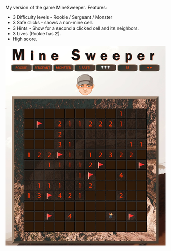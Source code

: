 My version of the game MineSweeper.
Features:
* 3 Difficulty levels - Rookie / Sergeant / Monster
* 3 Safe clicks - shows a non-mine cell.
* 3 Hints - Show for a second a clicked cell and its neighbors.
* 3 Lives (Rookie has 2).
* High score.


![Showcase](https://github.com/ShiranAbir/My-Mine-Sweeper/blob/main/Showcase.jpg?raw=true)